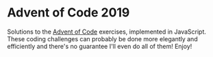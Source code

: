 # Advent of Code 2019

Solutions to the [Advent of Code](https://adventofcode.com/) exercises, implemented in JavaScript. These coding challenges can probably be done more elegantly and efficiently and there's no guarantee I'll even do all of them! Enjoy!